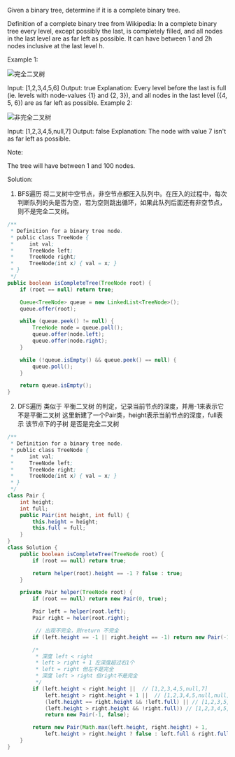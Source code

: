 Given a binary tree, determine if it is a complete binary tree.

Definition of a complete binary tree from Wikipedia:
In a complete binary tree every level, except possibly the last, is completely filled, and all nodes in the last level are as far left as possible. It can have between 1 and 2h nodes inclusive at the last level h.

 

Example 1:

![完全二叉树](https://assets.leetcode.com/uploads/2018/12/15/complete-binary-tree-1.png)

Input: [1,2,3,4,5,6]
Output: true
Explanation: Every level before the last is full (ie. levels with node-values {1} and {2, 3}), and all nodes in the last level ({4, 5, 6}) are as far left as possible.
Example 2:

![非完全二叉树](https://assets.leetcode.com/uploads/2018/12/15/complete-binary-tree-2.png)

Input: [1,2,3,4,5,null,7]
Output: false
Explanation: The node with value 7 isn't as far left as possible.
 
Note:

The tree will have between 1 and 100 nodes.


Solution:

1. BFS遍历
将二叉树中空节点，非空节点都压入队列中。在压入的过程中，每次判断队列的头是否为空，若为空则跳出循环，如果此队列后面还有非空节点，则不是完全二叉树。


```java
/**
 * Definition for a binary tree node.
 * public class TreeNode {
 *     int val;
 *     TreeNode left;
 *     TreeNode right;
 *     TreeNode(int x) { val = x; }
 * }
 */
public boolean isCompleteTree(TreeNode root) {
	if (root == null) return true;

	Queue<TreeNode> queue = new LinkedList<TreeNode>();
	queue.offer(root);

	while (queue.peek() != null) {
		TreeNode node = queue.poll();
		queue.offer(node.left);
		queue.offer(node.right);
	}

	while (!queue.isEmpty() && queue.peek() == null) {
		queue.poll();
	}

	return queue.isEmpty();
}
```

2. DFS遍历
类似于 平衡二叉树 的判定，记录当前节点的深度，并用-1来表示它不是平衡二叉树
这里新建了一个Pair类，height表示当前节点的深度，full表示 该节点下的子树 是否是完全二叉树


```java
/**
 * Definition for a binary tree node.
 * public class TreeNode {
 *     int val;
 *     TreeNode left;
 *     TreeNode right;
 *     TreeNode(int x) { val = x; }
 * }
 */
class Pair {
	int height;
	int full;
	public Pair(int height, int full) {
		this.height = height;
		this.full = full;
	}
}
class Solution {
	public boolean isCompleteTree(TreeNode root) {
		if (root == null) return true;

		return helper(root).height == -1 ? false : true;
	}

	private Pair helper(TreeNode root) {
		if (root == null) return new Pair(0, true);

		Pair left = helper(root.left);
		Pair right = heler(root.right);

		 // 出现不完全，则return 不完全
		if (left.height == -1 || right.height == -1) return new Pair(-1, flase);

		/*
		 * 深度 left < right
		 * left > right + 1 左深度超过右1个
		 * left = right 但左不是完全
		 * 深度 left > right 但right不是完全
		 */  
		if (left.height < right.height ||  // [1,2,3,4,5,null,7]
			left.height > right.height + 1 ||  // [1,2,3,4,5,null,null,8]
			(left.height == right.height && !left.full) || // [1,2,3,5,null,7,8]
			(left.height > right.height && !right.full)) // [1,2,3,4,5,6,7,8,9,10,11,12,13,null,null,15]
			return new Pair(-1, false);

		return new Pair(Math.max(left.height, right.height) + 1, 
			left.height > right.height ? false : left.full & right.full);
	}
}
```